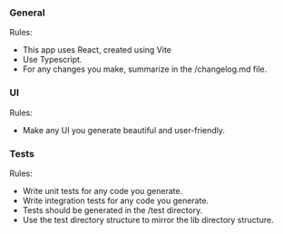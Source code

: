 ### General

Rules:
- This app uses React, created using Vite
- Use Typescript.
- For any changes you make, summarize in the /changelog.md file.

### UI

Rules:
- Make any UI you generate beautiful and user-friendly.

### Tests

Rules:
- Write unit tests for any code you generate.
- Write integration tests for any code you generate.
- Tests should be generated in the /test directory.
- Use the test directory structure to mirror the lib directory structure.
